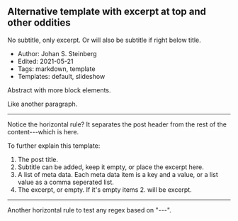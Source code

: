 
## **Alternative template with excerpt at top and other oddities**

No subtitle, only excerpt. Or will also be subtitle if right below title.

- Author: Johan S. Steinberg
- Edited: 2021-05-21
- Tags: markdown, template
- Templates: default, slideshow

Abstract with more block elements.

Like another paragraph.

---


Notice the horizontal rule? It separates the post header from the rest of the content---which is here.

To further explain this template:

1. The post title.
2. Subtitle can be added, keep it empty, or place the excerpt here.
3. A list of meta data. Each meta data item is a key and a value, or a list value as a comma seperated list.
4. The excerpt, or empty. If it's empty items 2. will be excerpt.

---

Another horizontal rule to test any regex based on "---".
